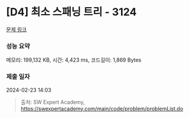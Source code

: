 # [D4] 최소 스패닝 트리 - 3124 

[문제 링크](https://swexpertacademy.com/main/code/problem/problemDetail.do?contestProbId=AV_mSnmKUckDFAWb) 

### 성능 요약

메모리: 199,132 KB, 시간: 4,423 ms, 코드길이: 1,869 Bytes

### 제출 일자

2024-02-23 14:03



> 출처: SW Expert Academy, https://swexpertacademy.com/main/code/problem/problemList.do